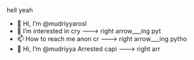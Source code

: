 hell yeah
- 👋 Hi, I’m @mudriyyarosl
- 👀 I’m interested in cry
---> right arrow___ing pyt
- 📫 How to reach me anon
 cr
---> right arrow___ing pytho
- 👋 Hi, I’m @mudriyya
Arrested capi
---> right arr
